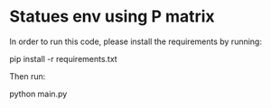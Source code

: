 # Statues env using P matrix

In order to run this code, please install the requirements by running:

pip install -r requirements.txt

Then run:

python main.py